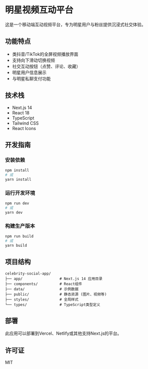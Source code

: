 # 明星视频互动平台

这是一个移动端互动视频平台，专为明星用户与粉丝提供沉浸式社交体验。

## 功能特点

- 类抖音/TikTok的全屏视频播放界面
- 支持向下滑动切换视频
- 社交互动按钮（点赞、评论、收藏）
- 明星用户信息展示
- 与明星私聊支付功能

## 技术栈

- Next.js 14
- React 18
- TypeScript
- Tailwind CSS
- React Icons

## 开发指南

### 安装依赖

```bash
npm install
# 或
yarn install
```

### 运行开发环境

```bash
npm run dev
# 或
yarn dev
```

### 构建生产版本

```bash
npm run build
# 或
yarn build
```

## 项目结构

```
celebrity-social-app/
├── app/                 # Next.js 14 应用目录
├── components/          # React组件
├── data/                # 示例数据
├── public/              # 静态资源 (图片、视频等)
├── styles/              # 全局样式
└── types/               # TypeScript类型定义
```

## 部署

此应用可以部署到Vercel、Netlify或其他支持Next.js的平台。

## 许可证

MIT 